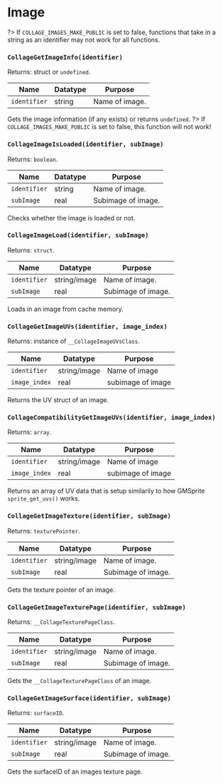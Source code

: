 # Image

?> If `COLLAGE_IMAGES_MAKE_PUBLIC` is set to false, functions that take in a string as an identifier may not work for all functions.

### `CollageGetImageInfo(identifier)`

Returns: struct or `undefined`.

|Name|Datatype|Purpose|
|---|---|---|
|`identifier`|string|Name of image.|

Gets the image information (if any exists) or returns `undefined`.
?> If `COLLAGE_IMAGES_MAKE_PUBLIC` is set to false, this function will not work!

### `CollageImageIsLoaded(identifier, subImage)`

Returns: `boolean`.

|Name|Datatype|Purpose|
|---|---|---|
|`identifier`|string|Name of image.|
|`subImage`|real|Subimage of image.|

Checks whether the image is loaded or not.

### `CollageImageLoad(identifier, subImage)`

Returns: `struct`.

|Name|Datatype|Purpose|
|---|---|---|
|`identifier`|string/image|Name of image.|
|`subImage`|real|Subimage of image.|

Loads in an image from cache memory.

### `CollageGetImageUVs(identifier, image_index)`

Returns: instance of `__CollageImageUVsClass`.

|Name|Datatype|Purpose|
|---|---|---|
|`identifier`|string/image|Name of image|
|`image_index`|real|subimage of image|

Returns the UV struct of an image.

### `CollageCompatibilityGetImageUVs(identifier, image_index)`

Returns: `array`.

|Name|Datatype|Purpose|
|---|---|---|
|`identifier`|string/image|Name of image|
|`image_index`|real|subimage of image|

Returns an array of UV data that is setup similarily to how GMSprite `sprite_get_uvs()` works.

### `CollageGetImageTexture(identifier, subImage)`

Returns: `texturePointer`.

|Name|Datatype|Purpose|
|---|---|---|
|`identifier`|string/image|Name of image.|
|`subImage`|real|Subimage of image.|

Gets the texture pointer of an image.

### `CollageGetImageTexturePage(identifier, subImage)`

Returns: `__CollageTexturePageClass`.

|Name|Datatype|Purpose|
|---|---|---|
|`identifier`|string/image|Name of image.|
|`subImage`|real|Subimage of image.|

Gets the `__CollageTexturePageClass` of an image.

### `CollageGetImageSurface(identifier, subImage)`

Returns: `surfaceID`.

|Name|Datatype|Purpose|
|---|---|---|
|`identifier`|string/image|Name of image.|
|`subImage`|real|Subimage of image.|

Gets the surfaceID of an images texture page.
